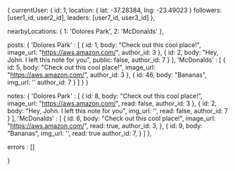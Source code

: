 {
  currentUser: {
    id: 1,
    location: {
      lat: -37.28384,
      lng: -23.49023
    }
    followers: [user1_id, user2_id],
    leaders: [user7_id, user3_id]
  },

  nearbyLocations: {
    1: 'Dolores Park',
    2: 'McDonalds'
  },

  posts: {
      'Dolores Park' : [
          {
            id: 1,
            body: "Check out this cool place!",
            image_url: "https://aws.amazon.com/",
            author_id: 3
          },
          {
            id: 2,
            body: "Hey, John. I left this note for you",
            public: false,
            author_id: 7
          }
        ],
      'McDonalds' : [
        {
          id: 5,
          body: "Check out this cool place!",
          image_url: "https://aws.amazon.com/",
          author_id: 3
        },
        {
          id: 46,
          body: "Bananas",
          img_url: ''
          author_id: 7
        }
      ]
    }
  }

  notes: {
    'Dolores Park' : [
        {
          id: 8,
          body: "Check out this cool place!",
          image_url: "https://aws.amazon.com/",
          read: false,
          author_id: 3
        },
        {
          id: 2,
          body: "Hey, John. I left this note for you",
          img_url: '',
          read: false,
          author_id: 7
        }
      ],
    'McDonalds' : [
      {
        id: 6,
        body: "Check out this cool place!",
        image_url: "https://aws.amazon.com/",
        read: true,
        author_id: 3,
      },
      {
        id: 9,
        body: "Bananas",
        img_url: '',
        read: true
        author_id: 7,
      }
    ]
  },

  errors : []

}
